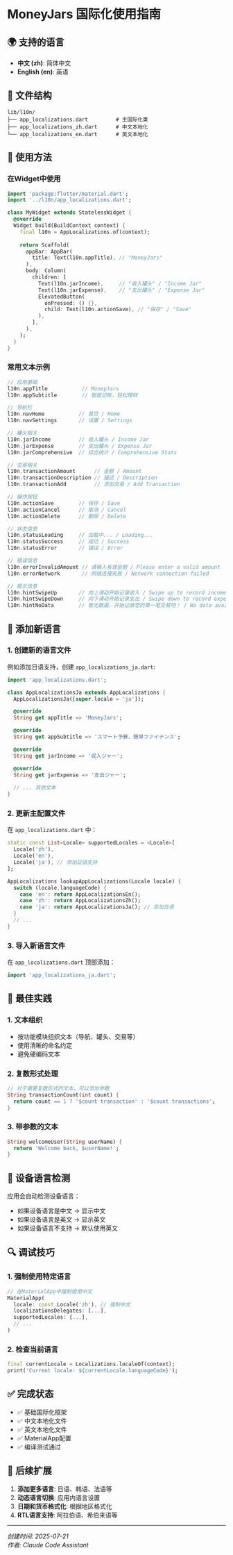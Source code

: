 # MoneyJars 国际化使用指南

## 🌍 支持的语言

- **中文 (zh)**: 简体中文
- **English (en)**: 英语

## 📁 文件结构

```
lib/l10n/
├── app_localizations.dart         # 主国际化类
├── app_localizations_zh.dart      # 中文本地化
└── app_localizations_en.dart      # 英文本地化
```

## 🚀 使用方法

### 在Widget中使用

```dart
import 'package:flutter/material.dart';
import '../l10n/app_localizations.dart';

class MyWidget extends StatelessWidget {
  @override
  Widget build(BuildContext context) {
    final l10n = AppLocalizations.of(context);
    
    return Scaffold(
      appBar: AppBar(
        title: Text(l10n.appTitle), // "MoneyJars"
      ),
      body: Column(
        children: [
          Text(l10n.jarIncome),     // "收入罐头" / "Income Jar"
          Text(l10n.jarExpense),    // "支出罐头" / "Expense Jar"
          ElevatedButton(
            onPressed: () {},
            child: Text(l10n.actionSave), // "保存" / "Save"
          ),
        ],
      ),
    );
  }
}
```

### 常用文本示例

```dart
// 应用基础
l10n.appTitle           // MoneyJars
l10n.appSubtitle        // 智能记账，轻松理财

// 导航栏
l10n.navHome           // 首页 / Home
l10n.navSettings       // 设置 / Settings

// 罐头相关
l10n.jarIncome         // 收入罐头 / Income Jar
l10n.jarExpense        // 支出罐头 / Expense Jar
l10n.jarComprehensive  // 综合统计 / Comprehensive Stats

// 交易相关
l10n.transactionAmount      // 金额 / Amount
l10n.transactionDescription // 描述 / Description
l10n.transactionAdd         // 添加交易 / Add Transaction

// 操作按钮
l10n.actionSave        // 保存 / Save
l10n.actionCancel      // 取消 / Cancel
l10n.actionDelete      // 删除 / Delete

// 状态信息
l10n.statusLoading     // 加载中... / Loading...
l10n.statusSuccess     // 成功 / Success
l10n.statusError       // 错误 / Error

// 错误信息
l10n.errorInvalidAmount // 请输入有效金额 / Please enter a valid amount
l10n.errorNetwork       // 网络连接失败 / Network connection failed

// 提示信息
l10n.hintSwipeUp       // 向上滑动开始记录收入 / Swipe up to record income
l10n.hintSwipeDown     // 向下滑动开始记录支出 / Swipe down to record expense
l10n.hintNoData        // 暂无数据，开始记录您的第一笔交易吧！ / No data available. Start recording your first transaction!
```

## 🔧 添加新语言

### 1. 创建新的语言文件

例如添加日语支持，创建 `app_localizations_ja.dart`:

```dart
import 'app_localizations.dart';

class AppLocalizationsJa extends AppLocalizations {
  AppLocalizationsJa([super.locale = 'ja']);

  @override
  String get appTitle => 'MoneyJars';

  @override
  String get appSubtitle => 'スマート予算、簡単ファイナンス';

  @override
  String get jarIncome => '収入ジャー';

  @override
  String get jarExpense => '支出ジャー';
  
  // ... 其他文本
}
```

### 2. 更新主配置文件

在 `app_localizations.dart` 中：

```dart
static const List<Locale> supportedLocales = <Locale>[
  Locale('zh'),
  Locale('en'),
  Locale('ja'), // 添加日语支持
];

AppLocalizations lookupAppLocalizations(Locale locale) {
  switch (locale.languageCode) {
    case 'en': return AppLocalizationsEn();
    case 'zh': return AppLocalizationsZh();
    case 'ja': return AppLocalizationsJa(); // 添加日语
  }
  // ...
}
```

### 3. 导入新语言文件

在 `app_localizations.dart` 顶部添加：

```dart
import 'app_localizations_ja.dart';
```

## 🎯 最佳实践

### 1. 文本组织
- 按功能模块组织文本（导航、罐头、交易等）
- 使用清晰的命名约定
- 避免硬编码文本

### 2. 复数形式处理
```dart
// 对于需要复数形式的文本，可以添加参数
String transactionCount(int count) {
  return count == 1 ? '$count transaction' : '$count transactions';
}
```

### 3. 带参数的文本
```dart
String welcomeUser(String userName) {
  return 'Welcome back, $userName!';
}
```

## 📱 设备语言检测

应用会自动检测设备语言：
- 如果设备语言是中文 → 显示中文
- 如果设备语言是英文 → 显示英文
- 如果设备语言不支持 → 默认使用英文

## 🔍 调试技巧

### 1. 强制使用特定语言
```dart
// 在MaterialApp中强制使用中文
MaterialApp(
  locale: const Locale('zh'), // 强制中文
  localizationsDelegates: [...],
  supportedLocales: [...],
  // ...
)
```

### 2. 检查当前语言
```dart
final currentLocale = Localizations.localeOf(context);
print('Current locale: ${currentLocale.languageCode}');
```

## ✅ 完成状态

- ✅ 基础国际化框架
- ✅ 中文本地化文件
- ✅ 英文本地化文件
- ✅ MaterialApp配置
- ✅ 编译测试通过

## 🚀 后续扩展

1. **添加更多语言**: 日语、韩语、法语等
2. **动态语言切换**: 应用内语言设置
3. **日期和货币格式化**: 根据地区格式化
4. **RTL语言支持**: 阿拉伯语、希伯来语等

---
*创建时间: 2025-07-21*  
*作者: Claude Code Assistant*